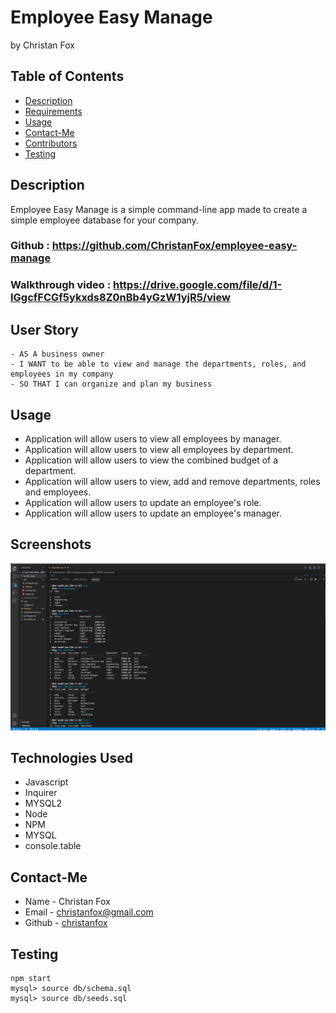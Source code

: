 # Employee Easy Manage 
by Christan Fox



## Table of Contents
* [Description](#description)
* [Requirements](#requirements)
* [Usage](#usage)
* [Contact-Me](#contact-me)
* [Contributors](#contributors)
* [Testing](#testing)


## Description

Employee Easy Manage is a simple command-line app made to create a simple employee database for your company. 

### Github : https://github.com/ChristanFox/employee-easy-manage

### Walkthrough video : https://drive.google.com/file/d/1-IGgcfFCGf5ykxds8Z0nBb4yGzW1yjR5/view


## User Story
```
- AS A business owner
- I WANT to be able to view and manage the departments, roles, and employees in my company
- SO THAT I can organize and plan my business
```


## Usage

- Application will allow users to view all employees by manager.
- Application will allow users to view all employees by department.
- Application will allow users to view the combined budget of a department.
- Application will allow users to view, add and remove departments, roles and employees.
- Application will allow users to update an employee's role.
- Application will allow users to update an employee's manager.

## Screenshots
![](assets/img/screenshot.png)


## Technologies Used

* Javascript
* Inquirer
* MYSQL2
* Node
* NPM
* MYSQL
* console.table

## Contact-Me

* Name - Christan Fox
* Email - christanfox@gmail.com
* Github - [christanfox](https://github.com/christanfox/)

## Testing

```
npm start
mysql> source db/schema.sql
mysql> source db/seeds.sql
```


